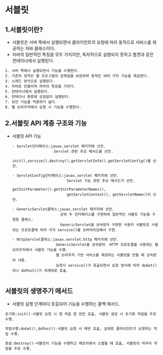 # 서블릿

## 1.서블릿이란?
- 서블릿은 서버 쪽에서 실행되면서 클라이언트의 요청에 따라 동적으로 서비스를 제공하는 자바 클래스이다.
- 자바의 일반적인 특징을 모두 가지지만, 독자적으로 실행되지 못하고 톰캣과 같은 컨테이너에서 실행된다.
```
1. 서버 쪽에서 실행되면서 기능을 수행한다.
2. 기존의 정적인 웹 프로그램의 문제점을 보완하여 동적인 여러 가지 기능을 제공한다.
3. 스레드 방식으로 실행된다.
4. 자바로 만들어져 자바의 특징을 가진다.
5. 컨테이너에서 실행된다.
6. 컨테이너 종류에 상관없이 실행된다.
7. 보안 기능을 적용하기 쉽다.
8. 웹 브라우저에서 요청 시 기능을 수행한다.
```
## 2.서블릿 API 계층 구조와 기능

- 서블릿 API 기능
  ```
  - Servlet인터페이스:javax.servlet 패키지에 선언.
                     Servlet 관련 추상 메서드를 선언.
                     init(),service(),destroy(),getServletInfo(),getServletConfig()를 선언.
  ```
  ```
  - ServletConfig인터페이스:javax.servlet 패키지에 선언.
                           Servlet 기능 관련 추상 메서드가 선언.
                           getInitParameter().getInitParameterNames(),
                           getServletContext(), getServletName()이 선언.
  ```
  ```
  - GenericServlet클래스:javax.servlet 패키지에 선언.
                        상위 두 인터페이스를 구현하여 일반적인 서블릿 기능을 구현한 클래스.
                        GenericServlet을 상속받아 구현한 사용자 서블릿은 사용되는 프로토콜에 따라 각각 service()를 오버라이딩해서 구현.
  ```
  ```
  - HttpServlet클래스:javax.servlet.http 패키지에 선언.
                      GenericServlet을 상속받아  HTTP 프로토콜을 사용하는 웹 브라우저에서 서블릿 기능을 수행.
                      웹 브라우저 기반 서비스를 제공하는 서블릿을 만들 때 상속받아 사용.
                      요청시 service()가 호출되면서 요청 방식에 따라 doGet()이나 doPost()가 차례대로 호출.
                      
  ```
## 서블릿의 생명주기 메서드
- 서블릿 실행 단계마다 호출되어 기능을 수행하는 콜백 메서드.
```
초기화:init()-서블릿 요청 시 맨 처음 한 번만 호출, 서블릿 생성 시 초기화 작업을 주로 수행.

작업수행:doGet(),doPost()-서블릿 요청 시 매번 호출, 실제로 클라이언트가 요청하는 작업 수행.

종료:destroy()-서블릿이 기능을 수행하고 메모리에서 소멸될 때 호출, 서블릿의 마무리 작업을 주로 수행.
```
